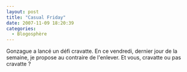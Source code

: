 ```yaml
---
layout: post
title: "Casual Friday"
date: 2007-11-09 18:20:39
categories:
  - Blogosphère
---
```


Gonzague a lancé un défi cravatte. En ce vendredi, dernier jour de la semaine, je propose au contraire de l'enlever. Et vous, cravatte ou pas cravatte&nbsp;?